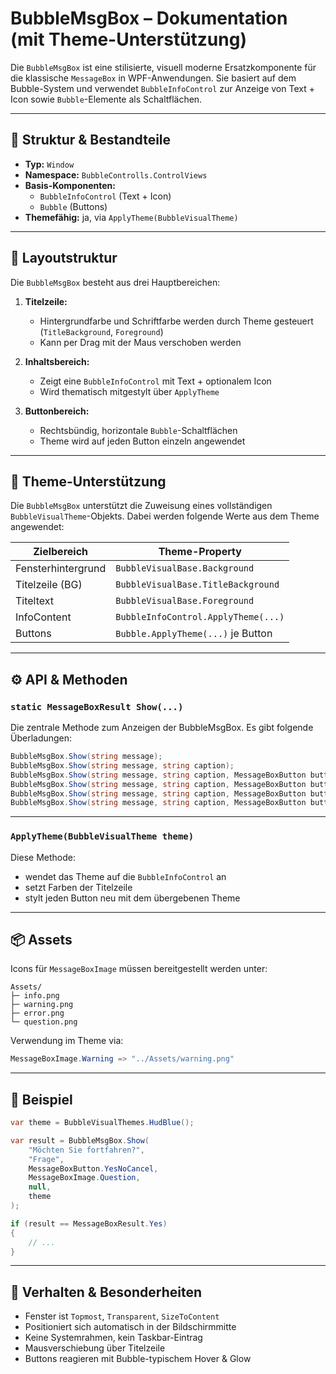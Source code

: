 # BubbleMsgBox – Dokumentation (mit Theme-Unterstützung)

Die `BubbleMsgBox` ist eine stilisierte, visuell moderne Ersatzkomponente für die klassische `MessageBox` in WPF-Anwendungen. Sie basiert auf dem Bubble-System und verwendet `BubbleInfoControl` zur Anzeige von Text + Icon sowie `Bubble`-Elemente als Schaltflächen.

---

## 🧩 Struktur & Bestandteile

- **Typ:** `Window`
- **Namespace:** `BubbleControlls.ControlViews`
- **Basis-Komponenten:**
  - `BubbleInfoControl` (Text + Icon)
  - `Bubble` (Buttons)
- **Themefähig:** ja, via `ApplyTheme(BubbleVisualTheme)`

---

## 🧱 Layoutstruktur

Die `BubbleMsgBox` besteht aus drei Hauptbereichen:

1. **Titelzeile:**  
   - Hintergrundfarbe und Schriftfarbe werden durch Theme gesteuert (`TitleBackground`, `Foreground`)
   - Kann per Drag mit der Maus verschoben werden

2. **Inhaltsbereich:**  
   - Zeigt eine `BubbleInfoControl` mit Text + optionalem Icon
   - Wird thematisch mitgestylt über `ApplyTheme`

3. **Buttonbereich:**  
   - Rechtsbündig, horizontale `Bubble`-Schaltflächen
   - Theme wird auf jeden Button einzeln angewendet

---

## 🎨 Theme-Unterstützung

Die `BubbleMsgBox` unterstützt die Zuweisung eines vollständigen `BubbleVisualTheme`-Objekts. Dabei werden folgende Werte aus dem Theme angewendet:

| Zielbereich         | Theme-Property                    |
|---------------------|-----------------------------------|
| Fensterhintergrund  | `BubbleVisualBase.Background`     |
| Titelzeile (BG)     | `BubbleVisualBase.TitleBackground`|
| Titeltext           | `BubbleVisualBase.Foreground`     |
| InfoContent         | `BubbleInfoControl.ApplyTheme(...)` |
| Buttons             | `Bubble.ApplyTheme(...)` je Button |

---

## ⚙️ API & Methoden

### `static MessageBoxResult Show(...)`

Die zentrale Methode zum Anzeigen der BubbleMsgBox. Es gibt folgende Überladungen:

```csharp
BubbleMsgBox.Show(string message);
BubbleMsgBox.Show(string message, string caption);
BubbleMsgBox.Show(string message, string caption, MessageBoxButton buttons);
BubbleMsgBox.Show(string message, string caption, MessageBoxButton buttons, MessageBoxImage icon);
BubbleMsgBox.Show(string message, string caption, MessageBoxButton buttons, MessageBoxImage icon, Window? owner);
BubbleMsgBox.Show(string message, string caption, MessageBoxButton buttons, MessageBoxImage icon, Window? owner, BubbleVisualTheme? theme);
```

---

### `ApplyTheme(BubbleVisualTheme theme)`

Diese Methode:

- wendet das Theme auf die `BubbleInfoControl` an
- setzt Farben der Titelzeile
- stylt jeden Button neu mit dem übergebenen Theme

---

## 📦 Assets

Icons für `MessageBoxImage` müssen bereitgestellt werden unter:

```
Assets/
├─ info.png
├─ warning.png
├─ error.png
└─ question.png
```

Verwendung im Theme via:

```csharp
MessageBoxImage.Warning => "../Assets/warning.png"
```

---

## 🧪 Beispiel

```csharp
var theme = BubbleVisualThemes.HudBlue();

var result = BubbleMsgBox.Show(
    "Möchten Sie fortfahren?",
    "Frage",
    MessageBoxButton.YesNoCancel,
    MessageBoxImage.Question,
    null,
    theme
);

if (result == MessageBoxResult.Yes)
{
    // ...
}
```

---

## 📌 Verhalten & Besonderheiten

- Fenster ist `Topmost`, `Transparent`, `SizeToContent`
- Positioniert sich automatisch in der Bildschirmmitte
- Keine Systemrahmen, kein Taskbar-Eintrag
- Mausverschiebung über Titelzeile
- Buttons reagieren mit Bubble-typischem Hover & Glow
